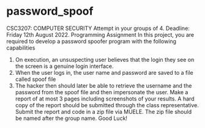 # password_spoof
CSC3207: COMPUTER SECURITY
Attempt in your groups of 4. Deadline: Friday 12th August 2022.
Programming Assignment
In this project, you are required to develop a password spoofer program with the following capabilities
1. On execution, an unsuspecting user believes that the login they see on the screen is a genuine login interface.
2. When the user logs in, the user name and password are saved to a file called spoof file
3. The hacker then should later be able to retrieve the username and the password from the spoof file and then impersonate the user.
Make a report of at most 3 pages including screenshots of your results. A hard copy of the report should be submitted through the class representative. Submit the report and code in a zip file via MUELE. The zip file should be named after the group name.
Good Luck!

